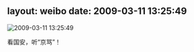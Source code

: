 layout: weibo
date: 2009-03-11 13:25:49
---
<meta name="referrer" content="no-referrer" />

<img src="/images/favicon.ico" style="float: left;"/>2009-03-11 13:25:49

看国安，听“京骂”！

